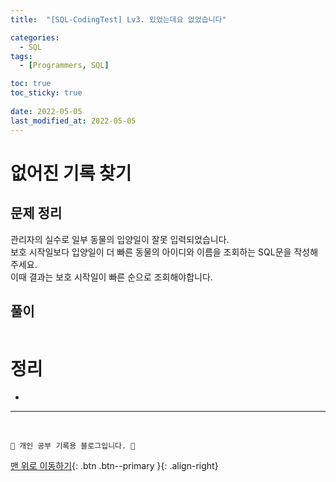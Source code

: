 ```yaml
---
title:  "[SQL-CodingTest] Lv3. 있었는데요 없었습니다"

categories:
  - SQL
tags:
  - [Programmers, SQL]

toc: true
toc_sticky: true
 
date: 2022-05-05
last_modified_at: 2022-05-05
---
```


# 없어진 기록 찾기
## 문제 정리
관리자의 실수로 일부 동물의 입양일이 잘못 입력되었습니다. <br>
보호 시작일보다 입양일이 더 빠른 동물의 아이디와 이름을 조회하는 SQL문을 작성해주세요. <br>
이때 결과는 보호 시작일이 빠른 순으로 조회해야합니다.
## 풀이
```sql

```
# 정리
- 


***
<br>

    💛 개인 공부 기록용 블로그입니다. 👻

[맨 위로 이동하기](#){: .btn .btn--primary }{: .align-right}